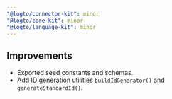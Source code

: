 ```yaml
---
"@logto/connector-kit": minor
"@logto/core-kit": minor
"@logto/language-kit": minor
---
```


## Improvements

- Exported seed constants and schemas.
- Add ID generation utilities `buildIdGenerator()` and `generateStandardId()`.
